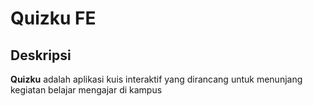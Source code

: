 # Quizku FE

## Deskripsi

**Quizku** adalah aplikasi kuis interaktif yang dirancang untuk menunjang kegiatan belajar mengajar di kampus
